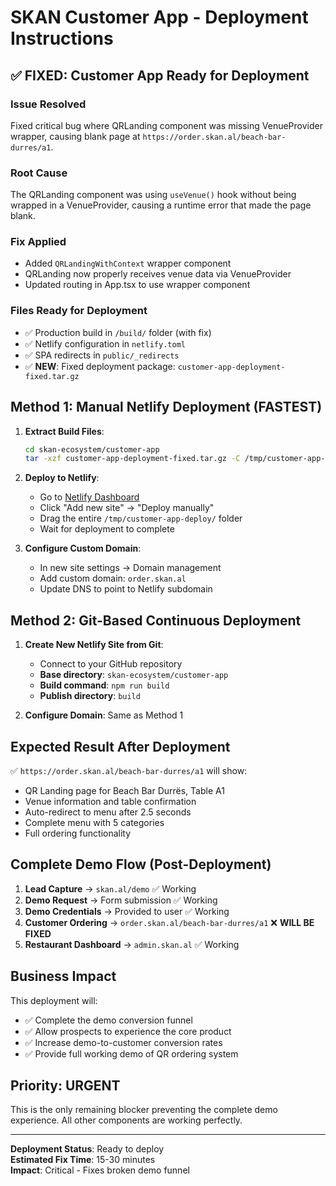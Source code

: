 # SKAN Customer App - Deployment Instructions

## ✅ FIXED: Customer App Ready for Deployment

### Issue Resolved
Fixed critical bug where QRLanding component was missing VenueProvider wrapper, causing blank page at `https://order.skan.al/beach-bar-durres/a1`.

### Root Cause
The QRLanding component was using `useVenue()` hook without being wrapped in a VenueProvider, causing a runtime error that made the page blank.

### Fix Applied
- Added `QRLandingWithContext` wrapper component
- QRLanding now properly receives venue data via VenueProvider
- Updated routing in App.tsx to use wrapper component

### Files Ready for Deployment
- ✅ Production build in `/build/` folder (with fix)
- ✅ Netlify configuration in `netlify.toml`
- ✅ SPA redirects in `public/_redirects`
- ✅ **NEW**: Fixed deployment package: `customer-app-deployment-fixed.tar.gz`

## Method 1: Manual Netlify Deployment (FASTEST)

1. **Extract Build Files**:
   ```bash
   cd skan-ecosystem/customer-app
   tar -xzf customer-app-deployment-fixed.tar.gz -C /tmp/customer-app-deploy
   ```

2. **Deploy to Netlify**:
   - Go to [Netlify Dashboard](https://app.netlify.com)
   - Click "Add new site" → "Deploy manually"
   - Drag the entire `/tmp/customer-app-deploy/` folder
   - Wait for deployment to complete

3. **Configure Custom Domain**:
   - In new site settings → Domain management
   - Add custom domain: `order.skan.al`
   - Update DNS to point to Netlify subdomain

## Method 2: Git-Based Continuous Deployment

1. **Create New Netlify Site from Git**:
   - Connect to your GitHub repository
   - **Base directory**: `skan-ecosystem/customer-app`
   - **Build command**: `npm run build`
   - **Publish directory**: `build`

2. **Configure Domain**: Same as Method 1

## Expected Result After Deployment

✅ `https://order.skan.al/beach-bar-durres/a1` will show:
- QR Landing page for Beach Bar Durrës, Table A1
- Venue information and table confirmation
- Auto-redirect to menu after 2.5 seconds
- Complete menu with 5 categories
- Full ordering functionality

## Complete Demo Flow (Post-Deployment)

1. **Lead Capture** → `skan.al/demo` ✅ Working
2. **Demo Request** → Form submission ✅ Working  
3. **Demo Credentials** → Provided to user ✅ Working
4. **Customer Ordering** → `order.skan.al/beach-bar-durres/a1` ❌ **WILL BE FIXED**
5. **Restaurant Dashboard** → `admin.skan.al` ✅ Working

## Business Impact

This deployment will:
- ✅ Complete the demo conversion funnel
- ✅ Allow prospects to experience the core product
- ✅ Increase demo-to-customer conversion rates
- ✅ Provide full working demo of QR ordering system

## Priority: URGENT

This is the only remaining blocker preventing the complete demo experience. All other components are working perfectly.

---

**Deployment Status**: Ready to deploy  
**Estimated Fix Time**: 15-30 minutes  
**Impact**: Critical - Fixes broken demo funnel